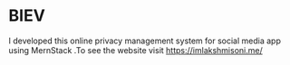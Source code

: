 # BIEV
I developed this online privacy management system for social media app using MernStack .To see the website visit https://imlakshmisoni.me/
